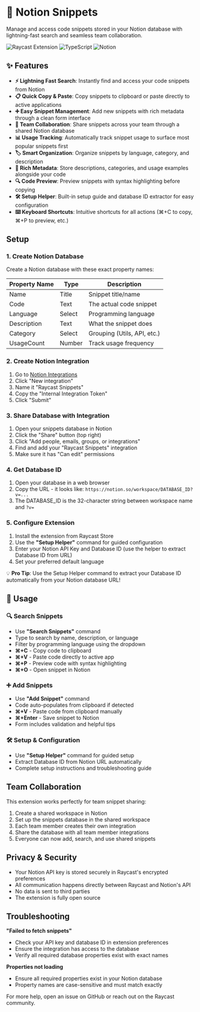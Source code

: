 # 🚀 Notion Snippets

Manage and access code snippets stored in your Notion database with lightning-fast search and seamless team collaboration.

![Raycast Extension](https://img.shields.io/badge/Raycast-Extension-red)
![TypeScript](https://img.shields.io/badge/TypeScript-007ACC?logo=typescript&logoColor=white)
![Notion](https://img.shields.io/badge/Notion-000000?logo=notion&logoColor=white)

## ✨ Features

- **⚡ Lightning Fast Search**: Instantly find and access your code snippets from Notion
- **📋 Quick Copy & Paste**: Copy snippets to clipboard or paste directly to active applications  
- **➕ Easy Snippet Management**: Add new snippets with rich metadata through a clean form interface
- **👥 Team Collaboration**: Share snippets across your team through a shared Notion database
- **📊 Usage Tracking**: Automatically track snippet usage to surface most popular snippets first
- **🏷️ Smart Organization**: Organize snippets by language, category, and description
- **📝 Rich Metadata**: Store descriptions, categories, and usage examples alongside your code
- **🔍 Code Preview**: Preview snippets with syntax highlighting before copying
- **🛠️ Setup Helper**: Built-in setup guide and database ID extractor for easy configuration
- **⌨️ Keyboard Shortcuts**: Intuitive shortcuts for all actions (⌘+C to copy, ⌘+P to preview, etc.)

## Setup

### 1. Create Notion Database

Create a Notion database with these exact property names:

| Property Name | Type | Description |
|---------------|------|-------------|
| Name | Title | Snippet title/name |
| Code | Text | The actual code snippet |
| Language | Select | Programming language |
| Description | Text | What the snippet does |
| Category | Select | Grouping (Utils, API, etc.) |
| UsageCount | Number | Track usage frequency |

### 2. Create Notion Integration

1. Go to [Notion Integrations](https://www.notion.com/my-integrations)
2. Click "New integration"
3. Name it "Raycast Snippets"
4. Copy the "Internal Integration Token"
5. Click "Submit"

### 3. Share Database with Integration

1. Open your snippets database in Notion
2. Click the "Share" button (top right)
3. Click "Add people, emails, groups, or integrations"
4. Find and add your "Raycast Snippets" integration
5. Make sure it has "Can edit" permissions

### 4. Get Database ID

1. Open your database in a web browser
2. Copy the URL - it looks like: `https://notion.so/workspace/DATABASE_ID?v=...`
3. The DATABASE_ID is the 32-character string between workspace name and `?v=`

### 5. Configure Extension

1. Install the extension from Raycast Store
2. Use the **"Setup Helper"** command for guided configuration
3. Enter your Notion API Key and Database ID (use the helper to extract Database ID from URL)
4. Set your preferred default language

💡 **Pro Tip**: Use the Setup Helper command to extract your Database ID automatically from your Notion database URL!

## 🎯 Usage

### 🔍 Search Snippets
- Use **"Search Snippets"** command
- Type to search by name, description, or language
- Filter by programming language using the dropdown
- **⌘+C** - Copy code to clipboard
- **⌘+V** - Paste code directly to active app  
- **⌘+P** - Preview code with syntax highlighting
- **⌘+O** - Open snippet in Notion

### ➕ Add Snippets  
- Use **"Add Snippet"** command
- Code auto-populates from clipboard if detected
- **⌘+V** - Paste code from clipboard manually
- **⌘+Enter** - Save snippet to Notion
- Form includes validation and helpful tips

### 🛠️ Setup & Configuration
- Use **"Setup Helper"** command for guided setup
- Extract Database ID from Notion URL automatically
- Complete setup instructions and troubleshooting guide

## Team Collaboration

This extension works perfectly for team snippet sharing:

1. Create a shared workspace in Notion
2. Set up the snippets database in the shared workspace
3. Each team member creates their own integration
4. Share the database with all team member integrations
5. Everyone can now add, search, and use shared snippets

## Privacy & Security

- Your Notion API key is stored securely in Raycast's encrypted preferences
- All communication happens directly between Raycast and Notion's API
- No data is sent to third parties
- The extension is fully open source

## Troubleshooting

**"Failed to fetch snippets"**
- Check your API key and database ID in extension preferences
- Ensure the integration has access to the database
- Verify all required database properties exist with exact names

**Properties not loading**
- Ensure all required properties exist in your Notion database
- Property names are case-sensitive and must match exactly

For more help, open an issue on GitHub or reach out on the Raycast community.
